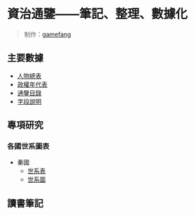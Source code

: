 # 資治通鑒——筆記、整理、數據化

> 制作：[gamefang](https://gamefang.github.io/)

## 主要數據
- [人物總表](https://github.com/gamefang/zizhitongjian/blob/master/%E4%BA%BA%E7%89%A9%E7%B8%BD%E8%A1%A8.csv)
- [政權年代表](https://github.com/gamefang/zizhitongjian/blob/master/%E6%94%BF%E6%AC%8A%E5%B9%B4%E4%BB%A3%E8%A1%A8.csv)
- [通鑒目錄](https://github.com/gamefang/zizhitongjian/blob/master/%E9%80%9A%E9%91%92%E7%9B%AE%E9%8C%84.csv)
- [字段說明](https://github.com/gamefang/zizhitongjian/blob/master/%E5%AD%97%E6%AE%B5%E8%AA%AA%E6%98%8E.md)

## 專項研究
### 各國世系圖表
- 秦國
    - [世系表](https://github.com/gamefang/zizhitongjian/tree/master/專項/各國世系圖表/秦國世系圖.csv)
    - [世系圖](專項/各國世系圖表/秦國世系圖.html)

## 讀書筆記

